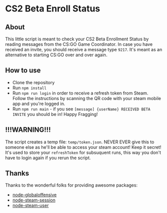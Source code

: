 # CS2 Beta Enroll Status

## About

This little script is meant to check your CS2 Beta Enrollment Status by reading messages from the CS:GO Game Coordinator.
In case you have received an invite, you should receive a message type `9217`.
It's meant as an alternative to starting CS:GO over and over again.

## How to use

- Clone the repository
- Run `npm install`
- Run `npm run login` in order to receive a refresh token from Steam. Follow the instructions by scanning the QR code with your steam mobile app and you're logged in.
- Run `npm run main` - if you see `[message] {userName} RECEIVED BETA INVITE` you should be in! Happy Fragging!

## !!!WARNING!!!

The script creates a temp file: `temp/token.json`. NEVER EVER give this to someone else as he'll be able to access your steam account! Keep it secret!
It's used to store your `refreshToken` for subsuquent runs, this way you don't have to login again if you rerun the script.

## Thanks

Thanks to the wonderful folks for providing awesome packages:

- [node-globaloffensive](https://github.com/DoctorMcKay/node-globaloffensive)
- [node-steam-session](https://github.com/DoctorMcKay/node-steam-session)
- [node-steam-user](https://github.com/DoctorMcKay/node-steam-user)
